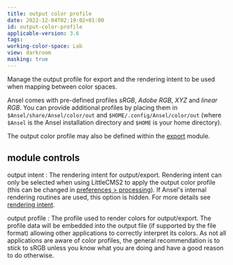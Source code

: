 ```yaml
---
title: output color profile
date: 2022-12-04T02:19:02+01:00
id: output-color-profile
applicable-version: 3.6
tags:
working-color-space: Lab
view: darkroom
masking: true
---
```


Manage the output profile for export and the rendering intent to be used when mapping between color spaces.

Ansel comes with pre-defined profiles _sRGB_, _Adobe RGB_, _XYZ_ and _linear RGB_. You can provide additional profiles by placing them in `$Ansel/share/Ansel/color/out` and `$HOME/.config/Ansel/color/out` (where `$Ansel` is the Ansel installation directory and `$HOME` is your home directory).

The output color profile may also be defined within the [export](../utility-modules/shared/export.md) module.

## module controls

output intent
: The rendering intent for output/export. Rendering intent can only be selected when using LittleCMS2 to apply the output color profile (this can be changed in [preferences > processing](../../preferences-settings/processing.md)). If Ansel's internal rendering routines are used, this option is hidden. For more details see [rendering intent](../../color-management/rendering-intent.md).

output profile
: The profile used to render colors for output/export. The profile data will be embedded into the output file (if supported by the file format) allowing other applications to correctly interpret its colors. As not all applications are aware of color profiles, the general recommendation is to stick to sRGB unless you know what you are doing and have a good reason to do otherwise.
